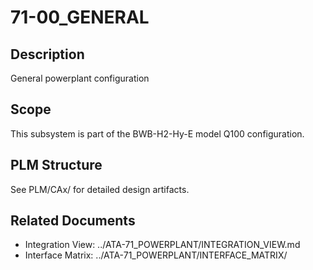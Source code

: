 # 71-00_GENERAL

## Description
General powerplant configuration

## Scope
This subsystem is part of the BWB-H2-Hy-E model Q100 configuration.

## PLM Structure
See PLM/CAx/ for detailed design artifacts.

## Related Documents
- Integration View: ../ATA-71_POWERPLANT/INTEGRATION_VIEW.md
- Interface Matrix: ../ATA-71_POWERPLANT/INTERFACE_MATRIX/
